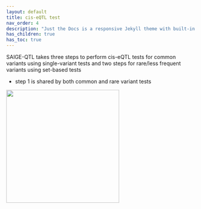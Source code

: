 ```yaml
---
layout: default
title: cis-eQTL test 
nav_order: 4
description: "Just the Docs is a responsive Jekyll theme with built-in search that is easily customizable and hosted on GitHub Pages."
has_children: true
has_toc: true
---
```


SAIGE-QTL takes three steps to perform cis-eQTL tests for common variants using single-variant tests and two steps for rare/less frequent variants using set-based tests
- step 1 is shared by both common and rare variant tests

<img src="{{site.baseurl | prepend: site.url}}/assets/img/SAIGE-pie.png" width="300">
